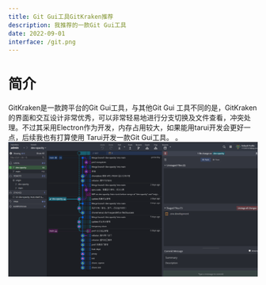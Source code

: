 ```yaml
---
title: Git Gui工具GitKraken推荐
description: 我推荐的一款Git Gui工具
date: 2022-09-01
interface: /git.png
---
```

# 简介

GitKraken是一款跨平台的Git Gui工具，与其他Git Gui 工具不同的是，GitKraken的界面和交互设计非常优秀，可以非常轻易地进行分支切换及文件查看，冲突处理。不过其采用Electron作为开发，内存占用较大，如果能用tarui开发会更好一点，后续我也有打算使用
Tarui开发一款Git Gui工具。
。
![interface](/public/git1.png)
